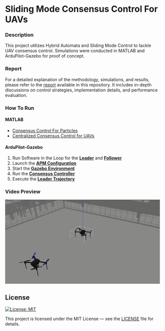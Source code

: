 # Sliding Mode Consensus Control For UAVs  

### Description  
This project utilizes Hybrid Automata and Sliding Mode Control to tackle UAV consensus control. Simulations were conducted in MATLAB and ArduPilot-Gazebo for proof of concept.  

### Report  
For a detailed explanation of the methodology, simulations, and results, please refer to the [report](/Report.pdf) available in this repository. It includes in-depth discussions on control strategies, implementation details, and performance evaluation.  

### How To Run  

#### MATLAB  
- [Consensus Control For Particles](/Simulation%20Matlab/Consensus%20control%20with%20Particles/Particle_Formation.slx)  
- [Centralized Consensus Control for UAVs](/Simulation%20Matlab/Consensus%20control%20with%20SMC%20low%20Level%20controller/Formation.slx)  

#### ArduPilot-Gazebo  
1. Run Software in the Loop for the **[Leader](/Simulation%20Gazebo/sitl1.sh)** and **[Follower](/Simulation%20Gazebo/sitl2.sh)**  
2. Launch the **[APM Configuration](/Simulation%20Gazebo/apmx.launch)**  
3. Start the **[Gazebo Environment](/Simulation%20Gazebo/gaz2.sh)**  
4. Run the **[Consensus Controller](/Simulation%20Gazebo/Controller.py)**  
5. Execute the **[Leader Trajectory](/Simulation%20Gazebo/circle.py)**  

### Video Preview 
[![Download the Video](/Media/Simulation.jpeg)](/Media/Simulation.mp4)

## License

[![License: MIT](https://img.shields.io/badge/License-MIT-yellow.svg)](https://opensource.org/licenses/MIT)

This project is licensed under the MIT License — see the [LICENSE](./LICENSE) file for details.
